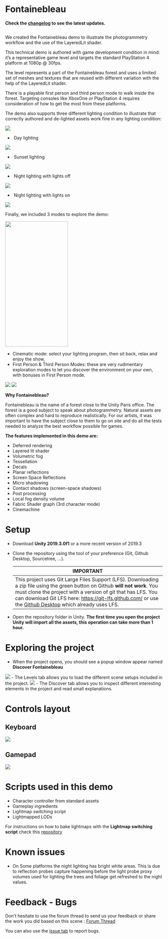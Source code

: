 # Fontainebleau

**Check the [changelog](https://github.com/Unity-Technologies/FontainebleauDemo/blob/master/Changelog.md) to see the latest updates.**


<img src = "https://forum.unity.com/proxy.php?image=https%3A%2F%2Fblogs.unity3d.com%2Fwp-content%2Fuploads%2F2018%2F03%2Fimage5-1280x720.png&hash=d4dd82baaada0823f75c693064c8c964" title = "Fontainebleau title screen" alt >

We created the Fontainebleau demo to illustrate the photogrammetry workflow and the use of the LayeredLit shader. 

This technical demo is authored with game development condition in mind: it’s a representative game level and targets the standard PlayStation 4 platform at 1080p @ 30fps. 

The level represents a part of the Fontainebleau forest and uses a limited set of meshes and textures that are reused with different variation with the help of the LayeredLit shader. 

There is a playable first person and third person mode to walk inside the forest. Targeting consoles like XboxOne or PlayStation 4 requires consideration of how to get the most from these platforms.

The demo also supports three different lighting condition to illustrate that correctly authored and de-lighted assets work fine in any lighting condition:

<img src = "https://github.com/Unity-Technologies/FontainebleauDemo/blob/master/Documentation/Images/0.PNG" >

- ​    Day lighting
<img src = "https://github.com/Unity-Technologies/FontainebleauDemo/blob/master/Documentation/Images/3.PNG" >

- ​    Sunset lighting
<img src = "https://github.com/Unity-Technologies/FontainebleauDemo/blob/master/Documentation/Images/5.PNG" >

- ​    Night lighting with lights off
<img src = "https://github.com/Unity-Technologies/FontainebleauDemo/blob/master/Documentation/Images/6.PNG" >

- ​    Night lighting with lights on
<img src = "https://github.com/Unity-Technologies/FontainebleauDemo/blob/master/Documentation/Images/7.PNG" >

Finally, we included 3 modes to explore the demo:

<img src = "https://github.com/Unity-Technologies/FontainebleauDemo/blob/master/Documentation/Images/1.PNG" title = "Fontainebleau menu screen" alt width="200" height="400" >

-   Cinematic mode: select your lighting program, then sit back, relax and enjoy the show,
-   First Person & Third Person Modes: these are very rudimentary exploration modes to let you discover the environment on your own, with bonuses in First Person mode.

<img src = "https://github.com/Unity-Technologies/FontainebleauDemo/blob/master/Documentation/Images/11.PNG" >
<img src = "https://github.com/Unity-Technologies/FontainebleauDemo/blob/master/Documentation/Images/4.PNG" >

**Why Fontainebleau?**

Fontainebleau is the name of a forest close to the Unity Paris office. The forest is a good subject to speak about photogrammetry. Natural assets are often complex and hard to reproduce realistically. For our artists, it was important to have the subject close to them to go on site and do all the tests needed to analyze the best workflow possible for games.

**The features implemented in this demo are:**

- Deferred rendering
- Layered lit shader
- Volumetric fog
- Tessellation
- Decals
- Planar reflections
- Screen Space Reflections
- Micro shadowing
- Contact shadows (screen-space shadows)
- Post processing
- Local fog density volume
- Fabric Shader graph (3rd character mode)
- Cinemachine

# Setup

- Download **Unity 2019.3.0f1** or a more recent version of 2019.3

- Clone the repository using the tool of your preference (Git, Github Desktop, Sourcetree, ...). 

  | IMPORTANT                                                    |
  | ------------------------------------------------------------ |
  | This project uses Git Large Files Support (LFS). Downloading a zip file using the green button on Github **will not work**. You must clone the project with a version of git that has LFS. You can download Git LFS here: <https://git-lfs.github.com/> or use the [Github Desktop](https://desktop.github.com/) which already uses LFS. |

- Open the repository folder in Unity. **The first time you open the project Unity will import all the assets, this operation can take more than 1 hour.**

# Exploring the project

- When the project opens, you should see a popup window appear named **Discover Fontainebleau**
<img src = "https://github.com/Unity-Technologies/FontainebleauDemo/blob/master/Documentation/Images/DiscoverLevels.png" >
  - The Levels tab allows you to load the different scene setups included in the project.
<img src = "https://github.com/Unity-Technologies/FontainebleauDemo/blob/master/Documentation/Images/DiscoverItems.png" >
  - The Discover tab allows you to inspect different interesting elements in the project and read small explanations.

# Controls layout

## Keyboard

<img src = "https://github.com/Unity-Technologies/FontainebleauDemo/blob/master/Documentation/Images/8.PNG" >

## Gamepad

<img src = "https://github.com/Unity-Technologies/FontainebleauDemo/blob/master/Documentation/Images/9.PNG" >

# Scripts used in this demo

- Character controller from standard assets
- Gameplay ingredients
- Lightmap switching script
- Lightmapped LODs

For instructions on how to bake lightmaps with the **Lightmap switching script** check this [repository](https://github.com/laurenth-unity/lightmap-switching-tool)

# Known issues

- On Some platforms the night lighting has bright white areas. This is due to reflection probes capture happening before the light probe proxy volumes used for lighting the trees and foliage get refreshed to the night values.

# Feedback - Bugs

Don't hesitate to use the forum thread to send us your feedback or share the work you did based on this scene :
[Forum Thread](https://forum.unity.com/threads/photogrammetry-in-unity-making-real-world-objects-into-digital-assets.521946/)

You can also use the [issue tab](https://github.com/Unity-Technologies/FontainebleauDemo/issues) to report bugs.
